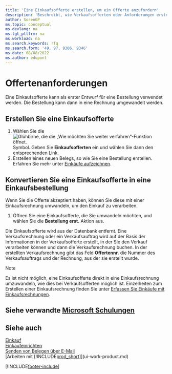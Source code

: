 ```yaml
---
title: 'Eine Einkaufsofferte erstellen, um ein Offerte anzufordern'
description: 'Beschreibt, wie Verkaufsofferten oder Anforderungen erstellt werden, um Ihre Offerten zu erfassen, um unter bestimmten Bedingungen Produkte an einen Debitoren zu verkaufen.'
author: SorenGP
ms.topic: conceptual
ms.devlang: na
ms.tgt_pltfrm: na
ms.workload: na
ms.search.keywords: rfq
ms.search.form: '49, 97, 9306, 9346'
ms.date: 08/08/2022
ms.author: edupont
---
```

# <a name="request-quotes"></a><a name="request-quotes"></a>Offertenanforderungen

Eine Einkaufsofferte kann als erster Entwurf für eine Bestellung verwendet werden. Die Bestellung kann dann in eine Rechnung umgewandelt werden.

## <a name="create-a-purchase-quote"></a><a name="create-a-purchase-quote"></a>Erstellen Sie eine Einkaufsofferte

1. Wählen Sie die ![Glühbirne, die die „Wie möchten Sie weiter verfahren“-Funktion öffnet.](media/ui-search/search_small.png "Tell me-Funktion") Symbol. Geben Sie **Einkaufsofferten** ein und wählen Sie dann den entsprechenden Link.
2. Erstellen eines neuen Belegs, so wie Sie eine Bestellung erstellen. Erfahren Sie mehr unter [Einkäufe aufzeichnen](purchasing-how-record-purchases.md).

## <a name="convert-a-purchase-quote-to-a-purchase-order"></a><a name="convert-a-purchase-quote-to-a-purchase-order"></a>Konvertieren Sie eine Einkaufsofferte in eine Einkaufsbestellung

Wenn Sie die Offerte akzeptiert haben, können Sie diese mit einer Einkaufsrechnung umwandeln, um den Einkauf zu verarbeiten.

1. Öffnen Sie eine Einkaufsofferte, die Sie umwandeln möchten, und wählen Sie die **Bestellung erst.** Aktion aus.

Die Einkaufsofferte wird aus der Datenbank entfernt. Eine Verkaufsrechnung oder ein Verkaufsauftrag wird auf der Basis der Informationen in der Verkaufsofferte erstellt, in der Sie den Verkauf verarbeiten können und dann die Verkaufsrechnung buchen. In der erstellten Verkaufsrechnung gibt das Feld **Offertennr.** die Nummer des Verkaufsauftrags und der Rechnung, aus der sie erstellt wurde.

> [!NOTE]
> Es ist nicht möglich, eine Einkaufsofferte direkt in eine Einkaufsrechnung umzuwandeln, wie dies bei Verkaufsofferten möglich ist. Einzelheiten zum Erstellen einer Einkaufsrechnung finden Sie unter [Erfassen Sie Einkäufe mit Einkaufsrechnungen](purchasing-how-record-purchases.md).

## <a name="see-related-microsoft-training"></a><a name="see-related-microsoft-training"></a>Siehe verwandte [Microsoft Schulungen](/training/modules/create-purchase-documents-dynamics-365-business-central/)

## <a name="see-also"></a><a name="see-also"></a>Siehe auch

[Einkauf](purchasing-manage-purchasing.md)  
[Einkaufeinrichten](purchasing-setup-purchasing.md)  
[Senden von Belegen über E-Mail](ui-how-send-documents-email.md)  
[Arbeiten mit [!INCLUDE[prod_short](includes/prod_short.md)]](ui-work-product.md)  

[!INCLUDE[footer-include](includes/footer-banner.md)]
